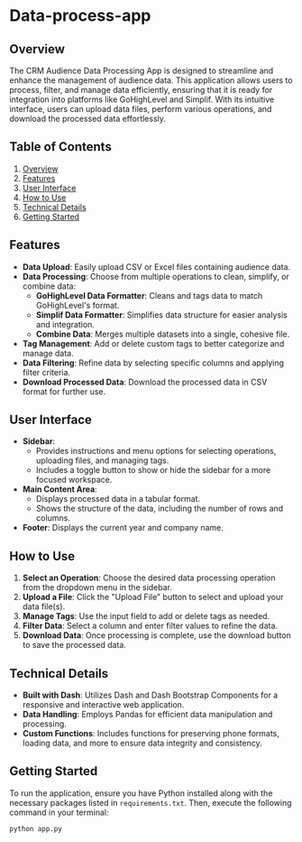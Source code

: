 # Data-process-app

## Overview
The CRM Audience Data Processing App is designed to streamline and enhance the management of audience data. This application allows users to process, filter, and manage data efficiently, ensuring that it is ready for integration into platforms like GoHighLevel and Simplif. With its intuitive interface, users can upload data files, perform various operations, and download the processed data effortlessly.

## Table of Contents
1. [Overview](#overview)
2. [Features](#features)
3. [User Interface](#user-interface)
4. [How to Use](#how-to-use)
5. [Technical Details](#technical-details)
6. [Getting Started](#getting-started)

## Features
- **Data Upload**: Easily upload CSV or Excel files containing audience data.
- **Data Processing**: Choose from multiple operations to clean, simplify, or combine data:
  - **GoHighLevel Data Formatter**: Cleans and tags data to match GoHighLevel's format.
  - **Simplif Data Formatter**: Simplifies data structure for easier analysis and integration.
  - **Combine Data**: Merges multiple datasets into a single, cohesive file.
- **Tag Management**: Add or delete custom tags to better categorize and manage data.
- **Data Filtering**: Refine data by selecting specific columns and applying filter criteria.
- **Download Processed Data**: Download the processed data in CSV format for further use.

## User Interface
- **Sidebar**: 
  - Provides instructions and menu options for selecting operations, uploading files, and managing tags.
  - Includes a toggle button to show or hide the sidebar for a more focused workspace.
- **Main Content Area**: 
  - Displays processed data in a tabular format.
  - Shows the structure of the data, including the number of rows and columns.
- **Footer**: Displays the current year and company name.

## How to Use
1. **Select an Operation**: Choose the desired data processing operation from the dropdown menu in the sidebar.
2. **Upload a File**: Click the "Upload File" button to select and upload your data file(s).
3. **Manage Tags**: Use the input field to add or delete tags as needed.
4. **Filter Data**: Select a column and enter filter values to refine the data.
5. **Download Data**: Once processing is complete, use the download button to save the processed data.

## Technical Details
- **Built with Dash**: Utilizes Dash and Dash Bootstrap Components for a responsive and interactive web application.
- **Data Handling**: Employs Pandas for efficient data manipulation and processing.
- **Custom Functions**: Includes functions for preserving phone formats, loading data, and more to ensure data integrity and consistency.

## Getting Started
To run the application, ensure you have Python installed along with the necessary packages listed in `requirements.txt`. Then, execute the following command in your terminal:

```bash
python app.py
```